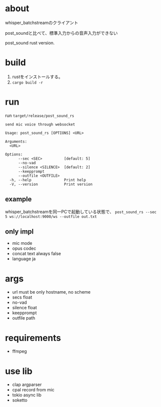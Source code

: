 # about
whisper_batchstreamのクライアント

post_soundと比べて、標準入力からの音声入力ができない

post_sound rust version.
# build
1. rustをインストールする。
2. `cargo build -r`
# run
run `target/release/post_sound_rs`

```
send mic voice through websocket

Usage: post_sound_rs [OPTIONS] <URL>

Arguments:
  <URL>  

Options:
      --sec <SEC>          [default: 5]
      --no-vad             
      --silence <SILENCE>  [default: 2]
      --keepprompt         
      --outfile <OUTFILE>  
  -h, --help               Print help
  -V, --version            Print version
```

## example
whisper_batchstreamを同一PCで起動している状態で、
`post_sound_rs --sec 5 ws://localhost:9000/ws --outfile out.txt`

## only impl
- mic mode
- opus codec
- concat text always false
- language ja

# args
- url must be only hostname, no scheme
- secs float
- no-vad
- silence float
- keepprompt
- outfile path

# requirements
- ffmpeg

# use lib
- clap argparser
- cpal record from mic
- tokio async lib
- soketto

